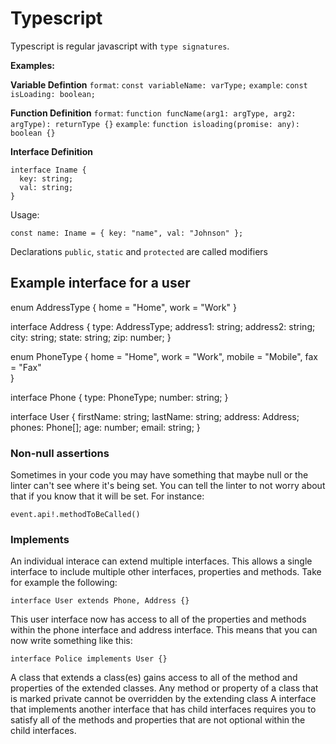# Typescript
Typescript is regular javascript with `type signatures`.

**Examples:**

**Variable Defintion**
`format`: `const variableName: varType;`
`example`: `const isLoading: boolean;`

**Function Definition**
`format`: `function funcName(arg1: argType, arg2: argType): returnType {}`
`example`: `function isloading(promise: any): boolean {}`

**Interface Definition**
```
interface Iname {
  key: string;
  val: string;
}
```
Usage:
```
const name: Iname = { key: "name", val: "Johnson" };
```

Declarations `public`, `static` and `protected` are called modifiers

## Example interface for a user
enum AddressType {
  home = "Home",
  work = "Work"
}

interface Address {
  type: AddressType;
  address1: string;
  address2: string;
  city: string;
  state: string;
  zip: number;
}

enum PhoneType {
  home = "Home",
  work = "Work",
  mobile = "Mobile",
  fax = "Fax"  
}

interface Phone {
  type: PhoneType;
  number: string;
}

interface User {
  firstName: string;
  lastName: string;
  address: Address;
  phones: Phone[];
  age: number;
  email: string;
}

### Non-null assertions
Sometimes in your code you may have something that maybe null or the linter can't see where it's being set. You can tell the linter to not worry about that if you know that it will be set. For instance:

`event.api!.methodToBeCalled()`









### Implements
An individual interace can extend multiple interfaces. This allows a single interface to include multiple other interfaces, properties and methods. Take for example the following:

`interface User extends Phone, Address {}`

This user interface now has access to all of the properties and methods within the phone interface and address interface. This means that you can now write something like this: 

`interface Police implements User {}`





A class that extends a class(es) gains access to all of the method and properties of the extended classes.
  Any method or property of a class that is marked private cannot be overridden by the extending class
A interface that implements another interface that has child interfaces requires you to satisfy all of the methods and properties that are not optional within the child interfaces.
